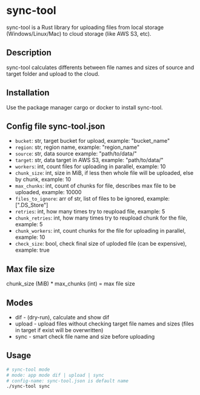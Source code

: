 # sync-tool
sync-tool is a Rust library for uploading files from local storage (Windows/Linux/Mac) to cloud storage (like AWS S3, etc).

## Description
sync-tool calculates differents between file names and sizes of source and target folder and upload to the cloud.

## Installation
Use the package manager cargo or docker to install sync-tool.

## Config file sync-tool.json
- `bucket`: str, target bucket for upload, example: "bucket_name"
- `region`: str, region name, example: "region_name"
- `source`: str, data source example: "path/to/data/"
- `target`: str, data target in AWS S3, example: "path/to/data/"
- `workers`: int, count files for uploading in parallel, example: 10
- `chunk_size`: int, size in MiB, if less then whole file will be uploaded, else by chunk, example: 10
- `max_chunks`: int, count of chunks for file, describes max file to be uploaded, example: 10000
- `files_to_ignore`: arr of str, list of files to be ignored, example: [".DS_Store"]
- `retries`: int, how many times try to reupload file, example: 5
- `chunk_retries`: int, how many times try to reupload chunk for the file, example: 5
- `chunk_workers`: int, count chunks for the file for uploading in parallel, example: 10
- `check_size`: bool, check final size of uploded file (can be expensive), example: true

## Max file size
chunk_size (MiB) * max_chunks (int) = max file size

## Modes
- dif - (dry-run), calculate and show dif
- upload - upload files without checking target file names and sizes (files in target if exist will be overwritten)
- sync - smart check file name and size before uploading

## Usage
```bash
# sync-tool mode
# mode: app mode dif | upload | sync
# config-name: sync-tool.json is default name
./sync-tool sync
```